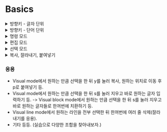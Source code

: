 # Basics

<details>
<summary>방향키 - 글자 단위</summary>
<div markdown="1">

- h: left
- j: down
- k: up
- l: right

</div>
</details>

<details>
<summary>방향키 - 단어 단위</summary>
<div markdown="1">

- 단어의 시작 글자 기준:
  - w: right
   - W: 공백 기준.
  - b: left
   - B: 공백 기준.

- 단어의 끝 글자 기준:
  - e: right
   - E: 공백 기준.

</div>
</details>

<details>
<summary>명령 모드</summary>
<div markdown="1">

- ESC or Ctrl+[

</div>
</details>

<details>
<summary>편집 모드</summary>
<div markdown="1">

- i -> 커서가 위치한 곳으로 편집 모드 진입.
- I -> 커서가 위치한 라인에서 첫 글자(공백은 포함 X)로 이동 후 편집 모드 진입.
- s -> 커서가 위치한 곳의 문자를 지우고 편집 모드 진입.
- o -> 커서가 위치한 라인에서 아래쪽으로 한 줄 띄우고 편집 모드 진입.
- O -> 커서가 위치한 라인에서 위쪽으로 한 줄 띄우고 편집 모드 진입.
- a -> 커서가 위치한 곳 다음 문자로 편집 모드 진입.
- A -> 커서가 위치한 라인 맨 끝 문자의 다음 문자로 편집 모드 진입.

</div>
</details>

<details>
<summary>선택 모드</summary>
<div markdown="1">

- v: 선택 모드 진입. (Visual mode)
- V(Shift+v): 줄 선택 모드 진입. (Visual line mode)
- Ctrl+V: 블록 선택 모드 진입. (Visual block mode)

</div>
</details>

<details>
<summary>복사, 잘라내기, 붙여넣기</summary>
<div markdown="1">

- y: (visual mode)복사
 - yy: (normal mode)한 줄 복사.
- d: (visual mode)잘라내기
 - dd: (normal mode)한 줄 잘라내기.
- x: (normal mode)한 글자 잘라내기.
- s: (normal mode)한 글자 잘라내고 편집 모드 진입.
  - s: (visual mode)선택영역 글자 잘라내고 편집 모드 진입.
    - (neovim은 안될 수도 있음)
- p: 아래로 붙여넣기
  - P(Shift+p): 위로 붙여넣기

</div>
</details>

### 응용
- Visual mode에서 원하는 만큼 선택을 한 뒤 y를 눌러 복사, 원하는 위치로 이동 후 p로 붙여넣기 등.
- Visual mode에서 원하는 만큼 선택을 한 뒤 s를 눌러 지우고 바로 원하는 글자 입력하기 등.
   -> Visual block mode에서 원하는 만큼 선택을 한 뒤 s를 눌러 지우고 바로 원하는 글자들로 한꺼번에 치환하기 등.
- Visual line mode에서 원하는 라인을 전부 선택한 뒤 한꺼번에 여러 줄 삭제(잘라내기를 응용).
- 기타 등등. (실습으로 다양한 조합을 찾아내보자.)
